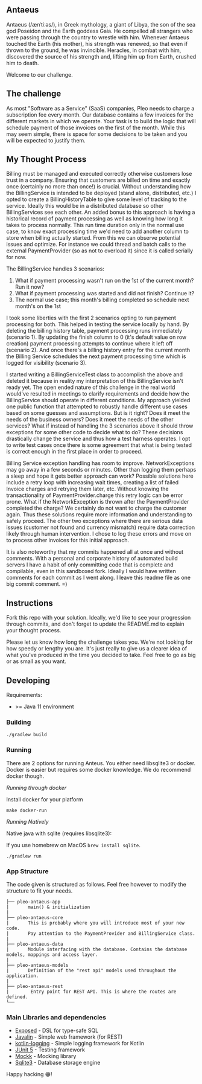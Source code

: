 ## Antaeus

Antaeus (/ænˈtiːəs/), in Greek mythology, a giant of Libya, the son of the sea god Poseidon and the Earth goddess Gaia. He compelled all strangers who were passing through the country to wrestle with him. Whenever Antaeus touched the Earth (his mother), his strength was renewed, so that even if thrown to the ground, he was invincible. Heracles, in combat with him, discovered the source of his strength and, lifting him up from Earth, crushed him to death.

Welcome to our challenge.

## The challenge

As most "Software as a Service" (SaaS) companies, Pleo needs to charge a subscription fee every month. Our database contains a few invoices for the different markets in which we operate. Your task is to build the logic that will schedule payment of those invoices on the first of the month. While this may seem simple, there is space for some decisions to be taken and you will be expected to justify them.

## My Thought Process

Billing must be managed and executed correctly otherwise customers lose trust in a company. Ensuring that customers are billed on time and exactly once (certainly no more than once!) is crucial. Without understanding how the BillingService is intended to be deployed (stand alone, distributed, etc.) I opted to create a BillingHistoryTable to give some level of tracking to the service. Ideally this would be in a distributed database so other BillingServices see each other. An added bonus to this approach is having a historical record of payment processing as well as knowing how long it takes to process normally. This run time duration only in the normal use case, to know exact processing time we'd need to add another column to store when billing actually started. From this we can observe potential issues and optimize. For instance we could thread and batch calls to the external PaymentProvider (so as not to overload it) since it is called serially for now. 

The BillingService handles 3 scenarios:

1. What if payment processing wasn't run on the 1st of the current month? Run it now?
2. What if payment processing was started and did not finish? Continue it?
3. The normal use case; this month's billing completed so schedule next month's on the 1st

I took some liberties with the first 2 scenarios opting to run payment processing for both. This helped in testing the service locally by hand. By deleting the billing history table, payment processing runs immediately (scenario 1). By updating the finish column to 0 (it's default value on row creation) payment processing attempts to continue where it left off (scenario 2). And once there's a billing history entry for the current month the Billing Service schedules the next payment processing time which is logged for visibility (scenario 3).

I started writing a BillingServiceTest class to accomplish the above and deleted it because in reality my interpretation of this BillingService isn't ready yet. The open ended nature of this challenge in the real world would've resulted in meetings to clarify requirements and decide how the BillingService should operate in different conditions. My approach yielded one public function that attempted to robustly handle different use cases based on some guesses and assumptions. But is it right? Does it meet the needs of the business owners? Does it meet the needs of the other services? What if instead of handling the 3 scenarios above it should throw exceptions for some other code to decide what to do? These decisions drastically change the service and thus how a test harness operates. I opt to write test cases once there is some agreement that what is being tested is correct enough in the first place in order to proceed.

Billing Service exception handling has room to improve. NetworkExceptions may go away in a few seconds or minutes. Other than logging them perhaps a sleep and hope it gets better approach can work? Possible solutions here include a retry loop with increasing wait times, creating a list of failed Invoice charges and retrying them later, etc. Without knowing the transactionality of PaymentProvider.charge this retry logic can be error prone. What if the NetworkException is thrown after the PaymentProvider completed the charge? We certainly do not want to charge the customer again. Thus these solutions require more information and understanding to safely proceed. The other two exceptions where there are serious data issues (customer not found and currency mismatch) require data correction likely through human intervention. I chose to log these errors and move on to process other invoices for this initial approach.

It is also noteworthy that my commits happened all at once and without comments. With a personal and corporate history of automated build servers I have a habit of only committing code that is complete and compilable, even in this sandboxed fork. Ideally I would have written comments for each commit as I went along. I leave this readme file as one big commit comment. =)

## Instructions

Fork this repo with your solution. Ideally, we'd like to see your progression through commits, and don't forget to update the README.md to explain your thought process.

Please let us know how long the challenge takes you. We're not looking for how speedy or lengthy you are. It's just really to give us a clearer idea of what you've produced in the time you decided to take. Feel free to go as big or as small as you want.

## Developing

Requirements:
- \>= Java 11 environment

### Building

```
./gradlew build
```

### Running

There are 2 options for running Anteus. You either need libsqlite3 or docker. Docker is easier but requires some docker knowledge. We do recommend docker though.


*Running through docker*

Install docker for your platform

```
make docker-run
```

*Running Natively*

Native java with sqlite (requires libsqlite3):

If you use homebrew on MacOS `brew install sqlite`.

```
./gradlew run
```


### App Structure
The code given is structured as follows. Feel free however to modify the structure to fit your needs.
```
├── pleo-antaeus-app
|       main() & initialization
|
├── pleo-antaeus-core
|       This is probably where you will introduce most of your new code.
|       Pay attention to the PaymentProvider and BillingService class.
|
├── pleo-antaeus-data
|       Module interfacing with the database. Contains the database models, mappings and access layer.
|
├── pleo-antaeus-models
|       Definition of the "rest api" models used throughout the application.
|
├── pleo-antaeus-rest
|        Entry point for REST API. This is where the routes are defined.
└──
```

### Main Libraries and dependencies
* [Exposed](https://github.com/JetBrains/Exposed) - DSL for type-safe SQL
* [Javalin](https://javalin.io/) - Simple web framework (for REST)
* [kotlin-logging](https://github.com/MicroUtils/kotlin-logging) - Simple logging framework for Kotlin
* [JUnit 5](https://junit.org/junit5/) - Testing framework
* [Mockk](https://mockk.io/) - Mocking library
* [Sqlite3](https://sqlite.org/index.html) - Database storage engine

Happy hacking 😁!
